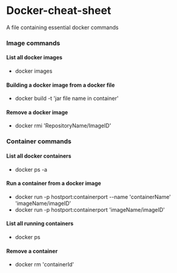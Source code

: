 # Docker-cheat-sheet
A file containing essential docker commands

### Image commands
#### List all docker images
- docker images
#### Building a docker image from a docker file
- docker build -t 'jar file name in container'
#### Remove a docker image
- docker rmi 'RepositoryName/ImageID'


### Container commands
#### List all docker containers
- docker ps -a
#### Run a container from a docker image
- docker run -p hostport:containerport --name 'containerName' 'imageName/imageID'
- docker run -p hostport:containerport 'imageName/imageID'
#### List all running containers
- docker ps
#### Remove a container
- docker rm 'containerId'
